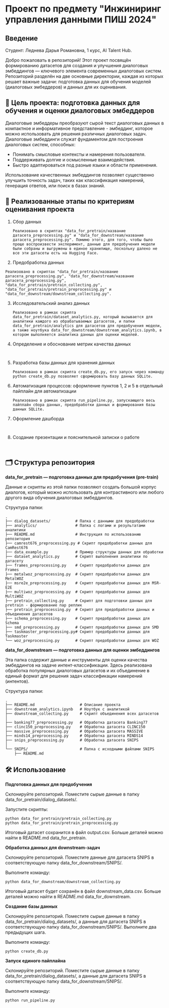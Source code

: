 # Проект по предмету "Инжиниринг управления данными ПИШ 2024"

## Введение

Студент: Леднева Дарья Романовна, 1 курс, AI Talent Hub.

Добро пожаловать в репозиторий! Этот проект посвящён формированию датасетов для создания и улучшения диалоговых эмбеддингов — ключевого элемента современных диалоговых систем. Репозиторий разделён на две основные директории, каждая из которых решает важные задачи: подготовка данных для обучения моделей (диалоговых эмбеддеров) и данных для их оценивания.

## 🚀 Цель проекта: подготовка данных для обучения и оценки диалоговых эмбеддеров

Диалоговые эмбеддеры преобразуют сырой текст диалоговых данных в компактное и информативное представление - эмбеддинг, которое можно использовать для решения различных диалоговых задач. Диалоговые эмбеддинги служат фундаментом для построения диалоговых систем, способных:

- Понимать смысловые контексты и намерения пользователя.
- Поддерживать долгие и осмысленные взаимодействия.
- Быстро адаптироваться под разные языки и области применения.

Использование качественных эмбеддингов позволяет существенно улучшить точность задач, таких как классификация намерений, генерация ответов, или поиск в базах знаний.

## 📌 Реализованные этапы по критериям оценивания проекта

1. Сбор данных
   
   ```Реализовано в скриптах "data_for_pretrain/название датасета_preprocessing.py" и "data_for_downstream/название датасета_preprocessing.py". Помимо этого, для того, чтобы было проще воспроизвести эксперимент, данные для предобучения модели были собраны и выгружены в единое хранилище, поскольку далеко не все эти датасеты есть на Hugging Face.```
   
2. Предобработка данных

```Реализовано в скриптах "data_for_pretrain/название датасета_preprocessing.py", "data_for_downstream/название датасета_preprocessing.py", "data_for_pretrain/pretrain_collecting.py", "data_for_pretrain/pretrain_preprocessing.py" и "data_for_downstream/downstream_collecting.py".```
   
3. Исследовательский анализ данных

   ```Реализовано в рамках скрипта data_for_pretrain/dataset_analytics.py, который вызывается для аналитики каждого из обрабатываемых датасетов, и папки data_for_pretrain/analytics для датасетов для предобучения модели, а также ноутбука data_for_downstream/downstream_analytics.ipynb, в котором выполняется аналитика данных для оценки моделей.```

4. Определение и обоснование метрик качества данных

``` ```

5. Разработка базы данных для хранения данных

   ```Реализовано в рамках скрипта create_db.py, его запуск через команду python create_db.py позволяет сформировать базу данных SQLite.```
   
6. Автоматизация процессов: оформление пунктов 1, 2 и 5 в отдельный пайплайн для автоматизации
    
   ```Реализовано в рамках скрипта run_pipeline.py, запускающего весь пайплайн сбора данных, предобработки данных и формирования базы данных SQLite.```
   
7. Оформление дашборда

``` ```

8. Создание презентации и пояснительной записки о работе

``` ```

## 🗂 Структура репозитория

**data_for_pretrain — подготовка данных для предобучения (pre-train)**

Данные и скрипты из этой папки позволяют создать большой корпус диалогов, который можно использовать для контрастивного или любого другого вида обучения диалоговых эмбеддингов.

Структура папки:
```plaintext
.
├── dialog_datasets/           # Папка с данными для предобработки
├── analytics/                 # Папка с логами и результатами аналитики
├── README.md                  # Инструкция по использованию репозитория
├── camrest676_preprocessing.py # Скрипт предобработки данных для CamRest676
├── data_example.py            # Пример структуры данных для обработки
├── dataset_analytics.py       # Скрипт выполнения аналитики по датасету
├── frames_preprocessing.py    # Скрипт предобработки данных для Frames
├── metalwoz_preprocessing.py  # Скрипт предобработки данных для MetalWOZ
├── msre2e_preprocessing.py    # Скрипт предобработки данных для MSR-E2E
├── multiwoz_preprocessing.py  # Скрипт предобработки данных для MultiWOZ
├── pretrain_collecting.py     # Скрипт для подготовки данных для pretrain - формирование пар реплик
├── pretrain_preprocessing.py  # Скрипт для предобработки данных и объединения датасетов
├── schema_preprocessing.py    # Скрипт предобработки данных для Schema
├── smd_preprocessing.py       # Скрипт предобработки данных для SMD
├── taskmaster_preprocessing.py# Скрипт предобработки данных для Taskmaster
└── woz_preprocessing.py       # Скрипт предобработки данных для WOZ
```

**data_for_downstream — подготовка данных для оценки эмбеддингов**

Эта папка содержит данные и инструменты для оценки качества эмбеддингов на задаче интент-классификации. Здесь реализована обработка популярных диалоговых датасетов и их объединение в единый формат для решения задач классификации намерений (интентов).

Структура папки:
```plaintext
.
├── README.md                    # Описание проекта
├── downstream_analytics.ipynb   # Ноутбук с аналитикой
├── downstream_collecting.py     # Скрипт объединения всех датасетов
│
├── banking77_preprocessing.py   # Обработка датасета Banking77
├── clinc150_preprocessing.py    # Обработка датасета CLINC150
├── massive_preprocessing.py     # Обработка датасета MASSIVE
├── minds14_preprocessing.py     # Обработка датасета MINDS14
├── snips_preprocessing.py       # Обработка датасета SNIPS
│
└── SNIPS/                       # Папка с исходными файлами SNIPS
    ├── README.md
```

## 🛠 Использование
**Подготовка данных для предобучения**

Склонируйте репозиторий. Поместите сырые данные в папку data_for_pretrain/dialog_datasets/.

Запустите скрипты:

```
python data_for_pretrain/pretrain_collecting.py
python data_for_pretrain/pretrain_preprocessing.py
```
Итоговый датасет сохранится в файл output.csv. Больше деталей можно найти в README.md data_for_pretrain.

**Обработка данных для downstream-задач**

Склонируйте репозиторий. Поместите данные для датасета SNIPS в соответствующую папку data_for_downstream/SNIPS/.

Выполните команду:

```
python data_for_downstream/downstream_collecting.py
```

Итоговый датасет будет сохранён в файл downstream_data.csv. Больше деталей можно найти в README.md data_for_downstream.

**Создание базы данных**

Склонируйте репозиторий. Поместите сырые данные в папку data_for_pretrain/dialog_datasets/, а данные для датасета SNIPS в соответствующую папку data_for_downstream/SNIPS/. Выполните два предыдущих шага.

Выполните команду:

```
python create_db.py
```

**Запуск единого пайплайна**

Склонируйте репозиторий. Поместите сырые данные в папку data_for_pretrain/dialog_datasets/, а данные для датасета SNIPS в соответствующую папку data_for_downstream/SNIPS/.

Выполните команду:

```
python run_pipeline.py
```
